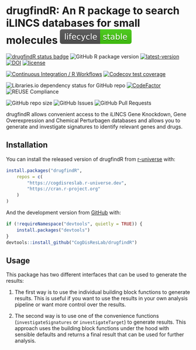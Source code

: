 <!-- README.md is generated from README.Rmd. Please edit that file -->

# drugfindR: An R package to search iLINCS databases for small molecules [![Lifecycle: stable](man/figures/lifecycle-stable.svg)](https://lifecycle.r-lib.org/articles/stages.html#stable)

<!-- badges: start -->

[![drugfindR status badge](https://cogdisreslab.r-universe.dev/badges/drugfindR)](https://cogdisreslab.r-universe.dev/drugfindR)
![GitHub R package version](https://img.shields.io/github/r-package/v/CogDisResLab/drugfindR)
[![latest-version](https://img.shields.io/badge/dynamic/json?url=https%3A%2F%2Fcogdisreslab.r-universe.dev%2Fapi%2Fpackages%2FdrugfindR&query=%24.Version&style=flat&label=latest-release&color=orange)](https://github.com/CogDisResLab/drugfindR/releases/latest)
[![DOI](https://zenodo.org/badge/DOI/10.5281/zenodo.8346520.svg)](https://doi.org/10.5281/zenodo.8346520)
[![license](https://img.shields.io/github/license/CogDisResLab/drugfindR)](https://github.com/CogDisResLab/drugfindR/blob/main/LICENSE)

[![Continuous Integration / R Workflows](https://github.com/CogDisResLab/drugfindR/actions/workflows/rworkflows.yml/badge.svg)](https://github.com/CogDisResLab/drugfindR/actions/workflows/rworkflows.yml)
[![Codecov test coverage](https://codecov.io/gh/CogDisResLab/drugfindR/branch/devel/graph/badge.svg)](https://app.codecov.io/gh/CogDisResLab/drugfindR?branch=devel)

![Libraries.io dependency status for GitHub repo](https://img.shields.io/librariesio/github/CogDisResLab/drugfindR)
[![CodeFactor](https://www.codefactor.io/repository/github/cogdisreslab/drugfindr/badge)](https://www.codefactor.io/repository/github/cogdisreslab/drugfindr)
![REUSE Compliance](https://img.shields.io/reuse/compliance/github.com%2FCogDisResLab%2FdrugfindR.git)

![GitHub repo size](https://img.shields.io/github/repo-size/CogDisResLab/drugfindR)
![GitHub Issues](https://img.shields.io/github/issues/CogDisResLab/drugfindR)
![GitHub Pull Requests](https://img.shields.io/github/issues-pr/CogDisResLab/drugfindR)

<!-- badges: end -->

drugfindR allows convenient access to the iLINCS Gene Knockdown, Gene
Overexpression and Chemical Perturbagen databases and allows you to
generate and investigate signatures to identify relevant genes and
drugs.

## Installation

You can install the released version of drugfindR from
[r-universe](https://cogdisreslab.r-universe.dev/drugfindR) with:

```r
install.packages("drugfindR",
    repos = c(
        "https://cogdisreslab.r-universe.dev",
        "https://cran.r-project.org"
    )
)
```

And the development version from [GitHub](https://github.com/) with:

```r
if (!requireNamespace("devtools", quietly = TRUE)) {
    install.packages("devtools")
}
devtools::install_github("CogDisResLab/drugfindR")
```

## Usage

This package has two different interfaces that can be used to generate
the results:

1.  The first way is to use the individual building block functions to
    generate results. This is useful if you want to use the results in
    your own analysis pipeline or want more control over the results.

2.  The second way is to use one of the convenience functions
    (`investigateSignatures` or `investigateTarget`) to generate
    results. This approach uses the building block functions under the
    hood with sensible defaults and returns a final result that can be
    used for further analysis.
